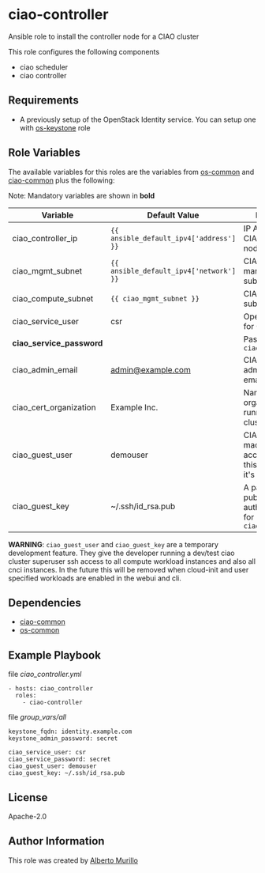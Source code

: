 # ciao-controller
Ansible role to install the controller node for a CIAO cluster

This role configures the following components

* ciao scheduler
* ciao controller

## Requirements
- A previously setup of the OpenStack Identity service.
  You can setup one with [os-keystone](https://github.com/clearlinux/clear-config-management/tree/master/roles/os-keystone) role

## Role Variables
The available variables for this roles are the variables from [os-common](https://github.com/clearlinux/clear-config-management/tree/master/roles/ciao-common) and [ciao-common](https://github.com/clearlinux/clear-config-management/tree/master/roles/ciao-common) plus the following:

Note: Mandatory variables are shown in **bold**

Variable  | Default Value | Description
--------  | ------------- | -----------
ciao_controller_ip | `{{ ansible_default_ipv4['address'] }}` | IP Address for CIAO controller node
ciao_mgmt_subnet | `{{ ansible_default_ipv4['network'] }}` | CIAO management subnet
ciao_compute_subnet | `{{ ciao_mgmt_subnet }}` | CIAO compute subnet
ciao_service_user | csr | OpenStack user for CIAO services
**ciao_service_password** | | Password for `ciao_service_user`
ciao_admin_email | admin@example.com | CIAO administrator email address
ciao_cert_organization | Example Inc. | Name of the organization running the CIAO cluster
ciao_guest_user | demouser | CIAO virtual machines can be accessed with this username and it's public key
ciao_guest_key | ~/.ssh/id_rsa.pub | A path to an SSH public authentication key for `ciao_guest_user`

**WARNING**: `ciao_guest_user` and `ciao_guest_key` are a temporary development feature. They give the developer running a dev/test ciao cluster superuser ssh access to all compute workload instances and also all cnci instances. In the future this will be removed when cloud-init and user specified workloads are enabled in the webui and cli.

## Dependencies
* [ciao-common](https://github.com/clearlinux/clear-config-management/tree/master/roles/ciao-common)
* [os-common](https://github.com/clearlinux/clear-config-management/tree/master/roles/os-common)

## Example Playbook
file *ciao_controller.yml*
```
- hosts: ciao_controller
  roles:
    - ciao-controller
```

file *group_vars/all*
```
keystone_fqdn: identity.example.com
keystone_admin_password: secret

ciao_service_user: csr
ciao_service_password: secret
ciao_guest_user: demouser
ciao_guest_key: ~/.ssh/id_rsa.pub
```

## License
Apache-2.0

## Author Information
This role was created by [Alberto Murillo](alberto.murillo.silva@intel.com)

